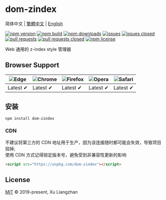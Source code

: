 # dom-zindex

简体中文 | [繁體中文](README.zh-TW.md) | [English](README.en.md)  

[![npm version](https://img.shields.io/npm/v/dom-zindex.svg?style=flat-square)](https://www.npmjs.com/package/dom-zindex)
[![npm build](https://travis-ci.com/x-extends/dom-zindex.svg?branch=master)](https://travis-ci.com/x-extends/dom-zindex)
[![npm downloads](https://img.shields.io/npm/dt/dom-zindex.svg?style=flat-square)](https://npm-stat.com/charts.html?package=dom-zindex)
[![issues](https://img.shields.io/github/issues/x-extends/dom-zindex.svg)](https://github.com/x-extends/dom-zindex/issues)
[![issues closed](https://img.shields.io/github/issues-closed/x-extends/dom-zindex.svg)](https://github.com/x-extends/dom-zindex/issues?q=is%3Aissue+is%3Aclosed)
[![pull requests](https://img.shields.io/github/issues-pr/x-extends/dom-zindex.svg)](https://github.com/x-extends/dom-zindex/pulls)
[![pull requests closed](https://img.shields.io/github/issues-pr-closed/x-extends/dom-zindex.svg)](https://github.com/x-extends/dom-zindex/pulls?q=is%3Apr+is%3Aclosed)
[![npm license](https://img.shields.io/github/license/mashape/apistatus.svg)](LICENSE)

Web 通用的 z-index style 管理器  

## Browser Support

![Edge](https://raw.github.com/alrra/browser-logos/master/src/edge/edge_48x48.png) | ![Chrome](https://raw.github.com/alrra/browser-logos/master/src/chrome/chrome_48x48.png) | ![Firefox](https://raw.github.com/alrra/browser-logos/master/src/firefox/firefox_48x48.png) | ![Opera](https://raw.github.com/alrra/browser-logos/master/src/opera/opera_48x48.png) | ![Safari](https://raw.github.com/alrra/browser-logos/master/src/safari/safari_48x48.png)
--- | --- | --- | --- | --- |
Latest ✔ | Latest ✔ | Latest ✔ | Latest ✔ | Latest ✔ |

## 安装

```shell
npm install dom-zindex
```

### CDN

不建议将第三方的 CDN 地址用于生产，因为该连接随时都可能会失效，导致项目挂掉;  
使用 CDN 方式记得锁定版本号，避免受到非兼容性更新的影响

```HTML
<script src="https://unpkg.com/dom-zindex"></script>
```

## License

[MIT](LICENSE) © 2019-present, Xu Liangzhan
